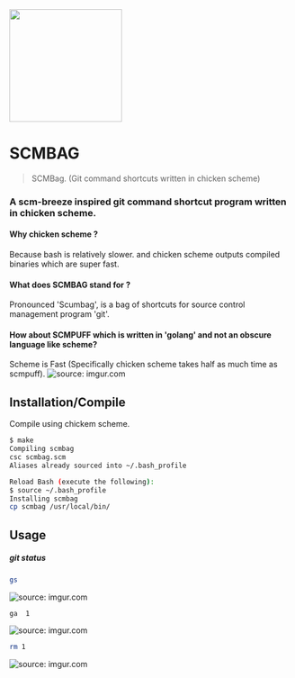 <img src="https://i.imgur.com/ro2uIXv.png" width="200" />

# SCMBAG
> SCMBag. (Git command shortcuts written in chicken scheme)

### A scm-breeze inspired git command shortcut program written in chicken scheme.

#### Why chicken scheme ? 
Because bash is relatively slower. and chicken scheme outputs compiled binaries which are super fast.

#### What does SCMBAG stand for ?
Pronounced 'Scumbag', is a bag of shortcuts for source control management program 'git'.

#### How about SCMPUFF which is written in 'golang' and not an obscure language like scheme?
Scheme is Fast (Specifically chicken scheme takes half as much time as scmpuff).
<img src="https://i.imgur.com/jFP9sub.png" title="source: imgur.com" />


## Installation/Compile

Compile using chickem scheme. 
```bash
$ make
Compiling scmbag
csc scmbag.scm 
Aliases already sourced into ~/.bash_profile

Reload Bash (execute the following):
$ source ~/.bash_profile
Installing scmbag
cp scmbag /usr/local/bin/

```

## Usage

##### git status
```bash
gs
```
<img src="https://i.imgur.com/DuhFUEw.png" title="source: imgur.com"/>

```bash
ga  1
```
<img src="https://i.imgur.com/yBAI1gd.png" title="source: imgur.com" />

```bash
rm 1
```
<img src="https://i.imgur.com/JMYfRDF.png" title="source: imgur.com" />
